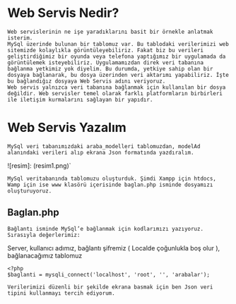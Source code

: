 # Web Servis Nedir?

	Web servislerinin ne işe yaradıklarını basit bir örnekle anlatmak isterim.
	MySql üzerinde bulunan bir tablomuz var. Bu tablodaki verilerimizi web sitemizde kolaylıkla görüntüleyebiliriz. Fakat biz bu verileri geliştirdiğimiz bir oyunda veya telefona yaptığımız bir uygulamada da görüntülemek isteyebiliriz. Uygulamamızdan direk veri tabanına bağlanma yetkimiz yok diyelim. Bu durumda, yetkiye sahip olan bir dosyaya bağlanarak, bu dosya üzerinden veri aktarımı yapabiliriz. İşte bu bağlandığız dosyaya Web Servis adını veriyoruz.
	Web servis yalnızca veri tabanına bağlanmak için kullanılan bir dosya değildir. Web servisler temel olarak farklı platformların birbirleri ile iletişim kurmalarını sağlayan bir yapıdır.

# Web Servis Yazalım

	MySql veri tabanımızdaki araba_modelleri tablomuzdan, modelAd alanındaki verileri alıp ekrana Json formatında yazdıralım.

![resim]: (resim1.png)`

	MySql veritabanında tablomuzu oluşturduk. Şimdi Xampp için htdocs, Wamp için ise www klasörü içerisinde baglan.php isminde dosyamızı oluşturuyoruz.

## Baglan.php

	Bağlantı isminde MySql’e bağlanmak için kodlarımızı yazıyoruz. Sırasıyla değerlerimiz:
Server, kullanıcı adımız, bağlantı şifremiz ( Localde çoğunlukla boş olur ), bağlanacağımız tablomuz

```
<?php
$baglanti = mysqli_connect('localhost', 'root', '', 'arabalar');
```

	Verilerimizi düzenli bir şekilde ekrana basmak için ben Json veri tipini kullanmayı tercih ediyorum.